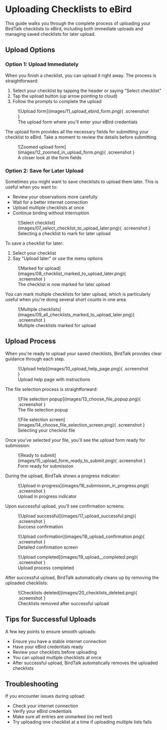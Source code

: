 # Uploading Checklists to eBird

This guide walks you through the complete process of uploading your BirdTalk checklists to eBird, including both immediate uploads and managing saved checklists for later upload.

## Upload Options

### Option 1: Upload Immediately

When you finish a checklist, you can upload it right away. The process is straightforward:

1. Select your checklist by tapping the header or saying "Select checklist"
2. Tap the upload button (up arrow pointing to cloud)
3. Follow the prompts to complete the upload

<figure markdown>
  ![Upload form](images/11_upload_ebird_form.png){ .screenshot }
  <figcaption>The upload form where you'll enter your eBird credentials</figcaption>
</figure>

The upload form provides all the necessary fields for submitting your checklist to eBird. Take a moment to review the details before submitting.

<figure markdown>
  ![Zoomed upload form](images/12_zoomed_in_upload_form.png){ .screenshot }
  <figcaption>A closer look at the form fields</figcaption>
</figure>

### Option 2: Save for Later Upload

Sometimes you might want to save checklists to upload them later. This is useful when you want to:

- Review your observations more carefully
- Wait for a better internet connection
- Upload multiple checklists at once
- Continue birding without interruption

<figure markdown>
  ![Select checklist](images/07_select_checklist_to_upload_later.png){ .screenshot }
  <figcaption>Selecting a checklist to mark for later upload</figcaption>
</figure>

To save a checklist for later:

1. Select your checklist
2. Say "Upload later" or use the menu options

<figure markdown>
  ![Marked for upload](images/08_checklist_marked_to_upload_later.png){ .screenshot }
  <figcaption>The checklist is now marked for later upload</figcaption>
</figure>

You can mark multiple checklists for later upload, which is particularly useful when you're doing several short counts in one area.

<figure markdown>
  ![Multiple checklists](images/09_all_checklists_marked_to_upload_later.png){ .screenshot }
  <figcaption>Multiple checklists marked for upload</figcaption>
</figure>

## Upload Process

When you're ready to upload your saved checklists, BirdTalk provides clear guidance through each step.

<figure markdown>
  ![Upload help](images/10_upload_help_page.png){ .screenshot }
  <figcaption>Upload help page with instructions</figcaption>
</figure>

The file selection process is straightforward:

<figure markdown>
  ![File selection popup](images/13_choose_file_popup.png){ .screenshot }
  <figcaption>The file selection popup</figcaption>
</figure>

<figure markdown>
  ![File selection screen](images/14_choose_file_selection_screen.png){ .screenshot }
  <figcaption>Selecting your checklist file</figcaption>
</figure>

Once you've selected your file, you'll see the upload form ready for submission:

<figure markdown>
  ![Ready to submit](images/15_upload_form_ready_to_submit.png){ .screenshot }
  <figcaption>Form ready for submission</figcaption>
</figure>

During the upload, BirdTalk shows a progress indicator:

<figure markdown>
  ![Upload in progress](images/16_submission_in_progress.png){ .screenshot }
  <figcaption>Upload in progress indicator</figcaption>
</figure>

Upon successful upload, you'll see confirmation screens:

<figure markdown>
  ![Upload successful](images/17_upload_successful.png){ .screenshot }
  <figcaption>Success confirmation</figcaption>
</figure>

<figure markdown>
  ![Upload confirmation](images/18_upload_confirmation.png){ .screenshot }
  <figcaption>Detailed confirmation screen</figcaption>
</figure>

<figure markdown>
  ![Upload completed](images/19_upload__completed.png){ .screenshot }
  <figcaption>Upload process completed</figcaption>
</figure>

After successful upload, BirdTalk automatically cleans up by removing the uploaded checklists:

<figure markdown>
  ![Checklists deleted](images/20_checklists_deleted.png){ .screenshot }
  <figcaption>Checklists removed after successful upload</figcaption>
</figure>

## Tips for Successful Uploads

A few key points to ensure smooth uploads:

- Ensure you have a stable internet connection
- Have your eBird credentials ready
- Review your checklists before uploading
- You can upload multiple checklists at once
- After successful upload, BirdTalk automatically removes the uploaded checklists

## Troubleshooting

If you encounter issues during upload:

- Check your internet connection
- Verify your eBird credentials
- Make sure all entries are unmarked (no red text)
- Try uploading one checklist at a time if uploading multiple lists fails
